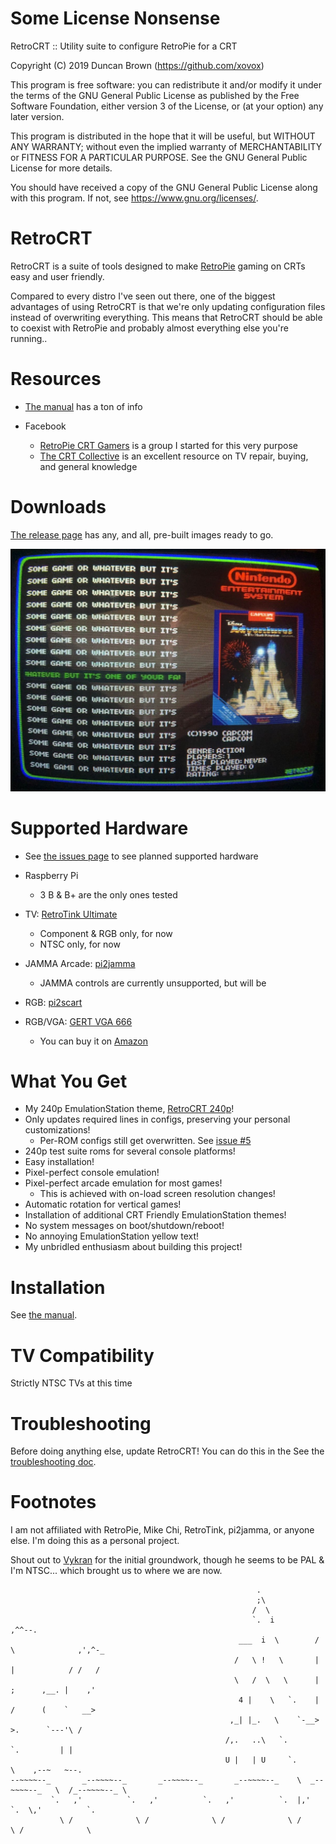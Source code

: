 # Some License Nonsense

RetroCRT :: Utility suite to configure RetroPie for a CRT

Copyright (C) 2019 Duncan Brown (https://github.com/xovox)

This program is free software: you can redistribute it and/or modify
it under the terms of the GNU General Public License as published by
the Free Software Foundation, either version 3 of the License, or
(at your option) any later version.

This program is distributed in the hope that it will be useful,
but WITHOUT ANY WARRANTY; without even the implied warranty of
MERCHANTABILITY or FITNESS FOR A PARTICULAR PURPOSE.  See the
GNU General Public License for more details.

You should have received a copy of the GNU General Public License
along with this program.  If not, see <https://www.gnu.org/licenses/>.

# RetroCRT

RetroCRT is a suite of tools designed to make [RetroPie](https://retropie.org.uk) gaming on CRTs easy and user friendly.

Compared to every distro I've seen out there, one of the biggest advantages of using RetroCRT is that we're only updating configuration files instead of overwriting everything.  This means that RetroCRT should be able to coexist with RetroPie and probably almost everything else you're running..

# Resources

* [The manual](https://github.com/xovox/RetroCRT/MANUAL.md) has a ton of info


* Facebook
  * [RetroPie CRT Gamers](https://www.facebook.com/groups/RetroPieCRT/) is a group I started for this very purpose
  * [The CRT Collective](https://www.facebook.com/groups/444560212348840/) is an excellent resource on TV repair, buying, and general knowledge

# Downloads

[The release page](https://github.com/xovox/RetroCRT/releases) has any, and all, pre-built images ready to go.

![alt text](https://raw.githubusercontent.com/xovox/RetroCRT-Media/master/RetroCRT-240p/NES_Mockup.png)

# Supported Hardware

* See [the issues page](https://github.com/xovox/RetroCRT/issues) to see planned supported hardware

* Raspberry Pi
  * 3 B & B+ are the only ones tested

* TV: [RetroTink Ultimate](http://www.retrotink.com)
  * Component & RGB only, for now
  * NTSC only, for now
* JAMMA Arcade: [pi2jamma](http://arcadeforge.net/Pi2Jamma-Pi2SCART/Pi2Jamma::248.html)
  * JAMMA controls are currently unsupported, but will be
* RGB: [pi2scart](http://arcadeforge.net/Pi2Jamma-Pi2SCART/PI2SCART::264.html)
* RGB/VGA: [GERT VGA 666](https://github.com/PiSupply/Gert-VGA-666)
  * You can buy it on [Amazon](amazon.com/Raspberry-Adapter-Board-Atomic-Market/dp/B075DM4C5V)

# What You Get

* My 240p EmulationStation theme, [RetroCRT 240p](https://github.com/xovox/es-theme-RetroCRT-240p)!
* Only updates required lines in configs, preserving your personal customizations!
  * Per-ROM configs still get overwritten. See [issue #5](https://github.com/xovox/RetroCRT/issues/5)
* 240p test suite roms for several console platforms!
* Easy installation!
* Pixel-perfect console emulation!
* Pixel-perfect arcade emulation for most games!
  * This is achieved with on-load screen resolution changes!
* Automatic rotation for vertical games!
* Installation of additional CRT Friendly EmulationStation themes!
* No system messages on boot/shutdown/reboot!
* No annoying EmulationStation yellow text!
* My unbridled enthusiasm about building this project!

# Installation

See [the manual](https://github.com/xovox/RetroCRT/MANUAL.md).

# TV Compatibility

Strictly NTSC TVs at this time

# Troubleshooting

Before doing anything else, update RetroCRT!  You can do this in the 
See the [troubleshooting doc](TROUBLESHOOTING.md).

# Footnotes

I am not affiliated with RetroPie, Mike Chi, RetroTink, pi2jamma, or anyone else.  I'm doing this as a personal project.

Shout out to [Vykran](https://github.com/Vykyan/retroTINK-setup) for the initial groundwork, though he seems to be PAL & I'm NTSC... which brought us to where we are now.

```
                                                       .
                                                       ;\
                                                      /  \
                                                      `.  i          ,^^--.
                                                   ___  i  \        /      \              ,',^-_
                                                  /   \ !   \       |       |            / /   /
                                                  \   /  \   \      |       ;      ,__. |    ,'
                                                   4 |    \   `.    |      /      (    `   __>
                                                 ,_| |_.   \    `-__>      >.      `---'\ /
                                                /,.   ..\   `.               `.         | |
                                                U |   | U     `.               \    ,--~   ~--.
--~~~~--_       _--~~~~--_       _--~~~~--_       _--~~~~--_    \  _--~~~~--_   \  /_--~~~~--_ \
         `.   ,'          `.   ,'          `.   ,'          `.  |,'          `.  \,'          `.
           \ /              \ /              \ /              \ /              \ /              \
```
